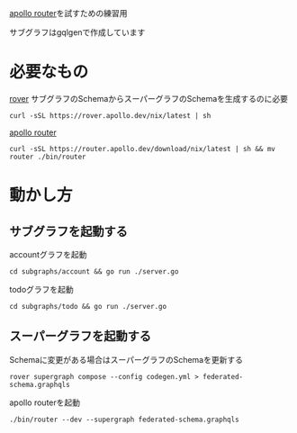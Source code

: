 [apollo router](https://www.apollographql.com/docs/graphos/routing)を試すための練習用

サブグラフはgqlgenで作成しています

# 必要なもの

[rover](https://www.apollographql.com/docs/rover/commands/supergraphs#supergraph-compose)
サブグラフのSchemaからスーパーグラフのSchemaを生成するのに必要
```shell
curl -sSL https://rover.apollo.dev/nix/latest | sh
```

[apollo router](https://www.apollographql.com/docs/graphos/reference/router/self-hosted-install)
```shell
curl -sSL https://router.apollo.dev/download/nix/latest | sh && mv router ./bin/router
```

# 動かし方

## サブグラフを起動する

accountグラフを起動
```shell
cd subgraphs/account && go run ./server.go
```

todoグラフを起動
```shell
cd subgraphs/todo && go run ./server.go
```

## スーパーグラフを起動する
Schemaに変更がある場合はスーパーグラフのSchemaを更新する
```shell
rover supergraph compose --config codegen.yml > federated-schema.graphqls
```
apollo routerを起動
```shell
./bin/router --dev --supergraph federated-schema.graphqls
```